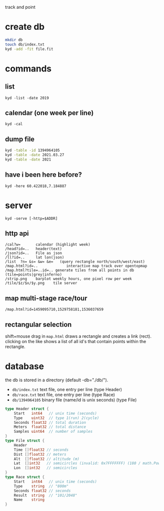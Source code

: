 track and point

# create db
```sh
mkdir db
touch db/index.txt
kyd -add -fit file.fit
```

# commands
## list
`kyd -list -date 2019`

## calendar (one week per line)
`kyd -cal`

## dump file
```sh
kyd -table -id 1394964105
kyd -table -date 2021.03.27
kyd -table -date 2021
```

## have i been here before?
`kyd -here 60.422018,7.184887`

# server
`kyd -serve [-http=$ADDR]`

## http api
```
/cal?w=       calendar (highlight week)
/head?id=..   header(text)
/json?id=..   File as json
/ll?id=..     lat lon(json)
/list  ?n= &s= &w= &e=   (query rectangle north/south/west/east)
/map.html?id=..             interactive map track over opentopmap
/map.html?tile=..id=.. generate tiles from all points in db (tile=points|grey|inferno)
/strip.png    barplot weekly hours, one pixel row per week
/tile/$z/$x/$y.png    tile server
```

## map multi-stage race/tour
```
/map.html?id=1459095710,1529758181,1536037659
```

## rectangular selection
shift+mouse drag in `map.html` draws a rectangle and creates a link (rect).
clicking on the like shows a list of all id's that contain points within the rectangle.

# database
the db is stored in a directory (default -db="./db/").
- `db/index.txt` text file, one entry per line (type Header)
- `db/race.txt` text file, one entry per line (type Race)
- `db/1394964105` binary file (name/id is unix seconds) (type File)

```go
type Header struct {
	Start   int64   // unix time (seconds)
	Type    uint32  // type 1(run) 2(cycle)
	Seconds float32 // total duration
	Meters  float32 // total distance
	Samples uint64  // number of samples
}
type File struct {
	Header
	Time []float32 // seconds
	Dist []float32 // meters
	Alt  []float32 // altitude (m)
	Lat  []int32   // semicircles (invalid: 0x7FFFFFFF) (180 / math.Pow(2, 31))
	Lon  []int32   // semicircles
}
type Race struct {
	Start   int64   // unix time (seconds)
	Type    string  // "800m"
	Seconds float32 // seconds
	Result  string  // "101/2048"
	Name    string
}
